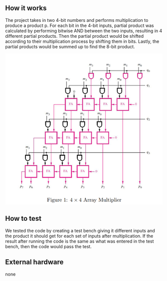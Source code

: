 <!---

This file is used to generate your project datasheet. Please fill in the information below and delete any unused
sections.

You can also include images in this folder and reference them in the markdown. Each image must be less than
512 kb in size, and the combined size of all images must be less than 1 MB.
-->

## How it works

The project takes in two 4-bit numbers and performs multiplication to produce a product p. For each bit in the 4-bit inputs, partial product was calculated by performing bitwise AND between the two inputs, resulting in 4 different partial products. Then the partial product would be shifted according to their multiplication process by shifting them in bits. Lastly, the partial products would be summed up to find the 8-bit product.

![](diagram.png)

## How to test

We tested the code by creating a test bench giving it different inputs and the product it should get for each set of inputs after multiplication. If the result after running the code is the same as what was entered in the test bench, then the code would pass the test.

## External hardware
none
